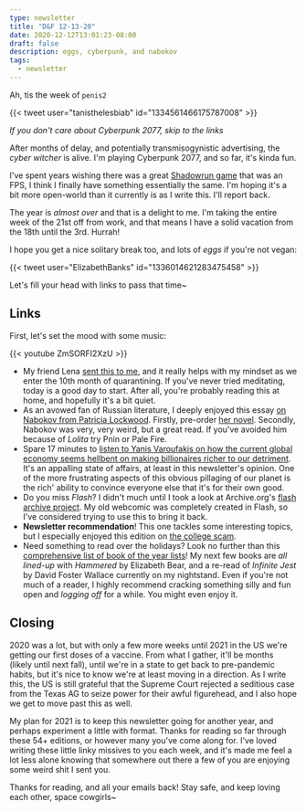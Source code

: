 ```yaml
---
type: newsletter
title: "D&F 12-13-20"
date: 2020-12-12T13:01:23-08:00
draft: false
description: eggs, cyberpunk, and nabokov
tags:
  - newsletter 
---
```


Ah, tis the week of `penis2`

{{< tweet user="tanisthelesbiab" id="1334561466175787008" >}}

*If you don't care about Cyberpunk 2077, skip to the links*

After months of delay, and potentially transmisogynistic advertising, the _cyber witcher_ is alive. I'm playing Cyberpunk 2077, and so far, it's kinda fun. 

I've spent years wishing there was a great [Shadowrun game](https://en.wikipedia.org/wiki/Shadowrun_Returns) that was an FPS, I think I finally have something essentially the same. I'm hoping it's a bit more open-world than it currently is as I write this. I'll report back.

The year is _almost over_ and that is a delight to me. I'm taking the entire week of the 21st off from work, and that means I have a solid vacation from the 18th until the 3rd. Hurrah!

I hope you get a nice solitary break too, and lots of _eggs_ if you're not vegan:

{{< tweet user="ElizabethBanks" id="1336014621283475458" >}}

Let's fill your head with links to pass that time~

## Links

First, let's set the mood with some music:

{{< youtube ZmSORFI2XzU >}}

- My friend Lena [sent this to me](https://www.tenpercent.com/meditationweeklyblog/good-snowflakes), and it really helps with my mindset as we enter the 10th month of quarantining. If you've never tried meditating, today is a good day to start. After all, you're probably reading this at home, and hopefully it's a bit quiet.
- As an avowed fan of Russian literature, I deeply enjoyed this essay [on Nabokov from Patricia Lockwood](https://www.lrb.co.uk/the-paper/v42/n21/patricia-lockwood/eat-butterflies-with-me). Firstly, pre-order [her novel](https://www.penguinrandomhouse.com/books/634158/no-one-is-talking-about-this-by-patricia-lockwood/). Secondly, Nabokov was very, very weird, but a great read. If you've avoided him because of _Lolita_ try Pnin or Pale Fire.
- Spare 17 minutes to [listen to Yanis Varoufakis on how the current global economy seems hellbent on making billionaires richer to our detriment](https://7ampodcast.com.au/episodes/yanis-varoufakis-on-making-billionaires-richer). It's an appalling state of affairs, at least in this newsletter's opinion. One of the more frustrating aspects of this obvious pillaging of our planet is the rich' ability to convince everyone else that it's for their own good.
- Do you miss _Flash_? I didn't much until I took a look at Archive.org's [flash archive project](http://blog.archive.org/2020/11/19/flash-animations-live-forever-at-the-internet-archive/). My old webcomic was completely created in Flash, so I've considered trying to use this to bring it back. 
- **Newsletter recommendation**! This one tackles some interesting topics, but I especially enjoyed this edition on [the college scam](https://genyeet.substack.com/p/america-pretends-it-does-not-see).
- Need something to read over the holidays? Look no further than this [comprehensive list of book of the year lists](https://kottke.org/20/12/the-best-books-of-2020)! My next few books are _all lined-up_ with _Hammered_ by Elizabeth Bear, and a re-read of _Infinite Jest_ by David Foster Wallace currently on my nightstand. Even if you're not much of a reader, I highly recommend cracking something silly and fun open and _logging off_ for a while. You might even enjoy it.

## Closing

2020 was a lot, but with only a few more weeks until 2021 in the US we're getting our first doses of a vaccine. From what I gather, it'll be months (likely until next fall), until we're in a state to get back to pre-pandemic habits, but it's nice to know we're at least moving in a direction. As I write this, the US is still grateful that the Supreme Court rejected a seditious case from the Texas AG to seize power for their awful figurehead, and I also hope we get to move past this as well.

My plan for 2021 is to keep this newsletter going for another year, and perhaps experiment a little with format. Thanks for reading so far through these 54+ editions, or however many you've come along for. I've loved writing these little linky missives to you each week, and it's made me feel a lot less alone knowing that somewhere out there a few of you are enjoying some weird shit I sent you.

Thanks for reading, and all your emails back! Stay safe, and keep loving each other, space cowgirls~
